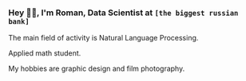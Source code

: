 ### Hey ✌🏻, I'm Roman, Data Scientist at `[the biggest russian bank]`
The main field of activity is Natural Language Processing.

Applied math student.

My hobbies are graphic design and film photography.
